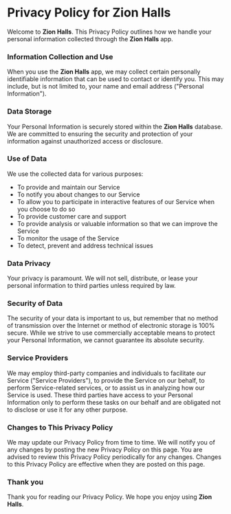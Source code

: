 # Privacy Policy for **Zion Halls**

Welcome to **Zion Halls**. This Privacy Policy outlines how we handle your personal information collected through the **Zion Halls** app.

### Information Collection and Use

When you use the **Zion Halls** app, we may collect certain personally identifiable information that can be used to contact or identify you. This may include, but is not limited to, your name and email address ("Personal Information").

### Data Storage

Your Personal Information is securely stored within the **Zion Halls** database. We are committed to ensuring the security and protection of your information against unauthorized access or disclosure.

### Use of Data

We use the collected data for various purposes:

- To provide and maintain our Service
- To notify you about changes to our Service
- To allow you to participate in interactive features of our Service when you choose to do so
- To provide customer care and support
- To provide analysis or valuable information so that we can improve the Service
- To monitor the usage of the Service
- To detect, prevent and address technical issues


### Data Privacy

Your privacy is paramount. We will not sell, distribute, or lease your personal information to third parties unless required by law.

### Security of Data

The security of your data is important to us, but remember that no method of transmission over the Internet or method of electronic storage is 100% secure. While we strive to use commercially acceptable means to protect your Personal Information, we cannot guarantee its absolute security.

### Service Providers

We may employ third-party companies and individuals to facilitate our Service ("Service Providers"), to provide the Service on our behalf, to perform Service-related services, or to assist us in analyzing how our Service is used. These third parties have access to your Personal Information only to perform these tasks on our behalf and are obligated not to disclose or use it for any other purpose.

### Changes to This Privacy Policy

We may update our Privacy Policy from time to time. We will notify you of any changes by posting the new Privacy Policy on this page. You are advised to review this Privacy Policy periodically for any changes. Changes to this Privacy Policy are effective when they are posted on this page.

### Thank you

Thank you for reading our Privacy Policy. We hope you enjoy using **Zion Halls**.

